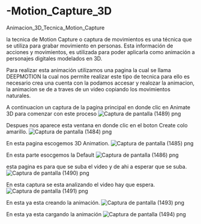 # -Motion_Capture_3D
Animacion_3D_Tecnica_Motion_Capture

la tecnica de Motion Capture o captura de movimientos es una técnica que se utiliza para grabar movimiento en personas. Esta información de acciones y movimientos, es utilizada para poder aplicarla como animación a personajes digitales modelados en 3D.

Para realizar esta animación utilizamos una pagina la cual se llama DEEPMOTION la cual nos permite realizar este tipo de tecnica para ello es necesario crea una cuenta con la podamos accesar y realozar la animacion, la animacion se de a traves de un video copiando los movimientos naturales.

A continuacion un captura de la pagina principal en donde clic en Animate 3D para comenzar con este proceso
![Captura de pantalla (1489) png](https://user-images.githubusercontent.com/71051834/145311407-1f55e23f-2641-4387-b383-3356a3db9afa.jpg)

Despues nos aparece esta ventana en donde clic en el boton Create colo amarillo.
![Captura de pantalla (1484) png](https://user-images.githubusercontent.com/71051834/145310975-7c2f8f97-060c-49fb-8d80-5bf67d0d8fdd.jpg)

En esta pagina escogemos 3D Animation.
![Captura de pantalla (1485) png](https://user-images.githubusercontent.com/71051834/145311028-da6b4d16-94b1-4075-a640-c2a9ab01fa76.jpg)

En esta parte esocgemos la Default
![Captura de pantalla (1486) png](https://user-images.githubusercontent.com/71051834/145311045-a35678ab-2199-4df9-8c12-726f3a5d8cf5.jpg)

esta pagina es para que se suba el video y de ahi a esperar que se suba.
![Captura de pantalla (1490) png](https://user-images.githubusercontent.com/71051834/145311810-1d1c76d0-5db5-4479-8c1c-1cb466cd8563.jpg)

En esta captura se esta analizando el video hay que espera.
![Captura de pantalla (1491) png](https://user-images.githubusercontent.com/71051834/145313000-1bd5e614-82dc-4136-b0e0-68728a975aff.jpg)

En esta ya esta creando la animación.
![Captura de pantalla (1493) png](https://user-images.githubusercontent.com/71051834/145313017-10c3c1d1-2148-4427-91a4-0f606d9f9c09.jpg)

En esta ya esta cargando la animación
![Captura de pantalla (1494) png](https://user-images.githubusercontent.com/71051834/145313044-27e94765-547b-4d0a-a17f-9a983a742e00.jpg)


